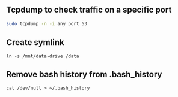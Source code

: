 
## Tcpdump to check traffic on a specific port
```bash
sudo tcpdump -n -i any port 53
```

## Create symlink
```
ln -s /mnt/data-drive /data
```
## Remove bash history from .bash_history
```
cat /dev/null > ~/.bash_history
```